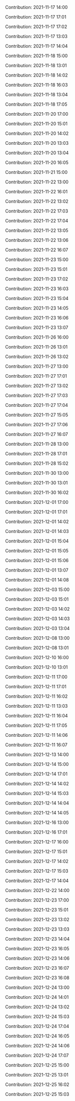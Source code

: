 Contribution: 2021-11-17 14:00

Contribution: 2021-11-17 17:01

Contribution: 2021-11-17 17:02

Contribution: 2021-11-17 13:03

Contribution: 2021-11-17 14:04

Contribution: 2021-11-18 15:00

Contribution: 2021-11-18 13:01

Contribution: 2021-11-18 14:02

Contribution: 2021-11-18 16:03

Contribution: 2021-11-18 13:04

Contribution: 2021-11-18 17:05

Contribution: 2021-11-20 17:00

Contribution: 2021-11-20 15:01

Contribution: 2021-11-20 14:02

Contribution: 2021-11-20 13:03

Contribution: 2021-11-20 13:04

Contribution: 2021-11-20 16:05

Contribution: 2021-11-21 15:00

Contribution: 2021-11-22 13:00

Contribution: 2021-11-22 16:01

Contribution: 2021-11-22 13:02

Contribution: 2021-11-22 17:03

Contribution: 2021-11-22 17:04

Contribution: 2021-11-22 13:05

Contribution: 2021-11-22 13:06

Contribution: 2021-11-22 16:07

Contribution: 2021-11-23 15:00

Contribution: 2021-11-23 15:01

Contribution: 2021-11-23 17:02

Contribution: 2021-11-23 16:03

Contribution: 2021-11-23 15:04

Contribution: 2021-11-23 14:05

Contribution: 2021-11-23 16:06

Contribution: 2021-11-23 13:07

Contribution: 2021-11-26 16:00

Contribution: 2021-11-26 13:01

Contribution: 2021-11-26 13:02

Contribution: 2021-11-27 13:00

Contribution: 2021-11-27 17:01

Contribution: 2021-11-27 13:02

Contribution: 2021-11-27 17:03

Contribution: 2021-11-27 17:04

Contribution: 2021-11-27 15:05

Contribution: 2021-11-27 17:06

Contribution: 2021-11-27 16:07

Contribution: 2021-11-28 13:00

Contribution: 2021-11-28 17:01

Contribution: 2021-11-28 15:02

Contribution: 2021-11-30 13:00

Contribution: 2021-11-30 13:01

Contribution: 2021-11-30 16:02

Contribution: 2021-12-01 17:00

Contribution: 2021-12-01 17:01

Contribution: 2021-12-01 14:02

Contribution: 2021-12-01 14:03

Contribution: 2021-12-01 15:04

Contribution: 2021-12-01 15:05

Contribution: 2021-12-01 15:06

Contribution: 2021-12-01 13:07

Contribution: 2021-12-01 14:08

Contribution: 2021-12-03 15:00

Contribution: 2021-12-03 15:01

Contribution: 2021-12-03 14:02

Contribution: 2021-12-03 14:03

Contribution: 2021-12-03 13:04

Contribution: 2021-12-08 13:00

Contribution: 2021-12-08 13:01

Contribution: 2021-12-10 16:00

Contribution: 2021-12-10 13:01

Contribution: 2021-12-11 17:00

Contribution: 2021-12-11 17:01

Contribution: 2021-12-11 16:02

Contribution: 2021-12-11 13:03

Contribution: 2021-12-11 16:04

Contribution: 2021-12-11 17:05

Contribution: 2021-12-11 14:06

Contribution: 2021-12-11 16:07

Contribution: 2021-12-13 14:00

Contribution: 2021-12-14 15:00

Contribution: 2021-12-14 17:01

Contribution: 2021-12-14 14:02

Contribution: 2021-12-14 15:03

Contribution: 2021-12-14 14:04

Contribution: 2021-12-14 14:05

Contribution: 2021-12-16 13:00

Contribution: 2021-12-16 17:01

Contribution: 2021-12-17 16:00

Contribution: 2021-12-17 15:01

Contribution: 2021-12-17 14:02

Contribution: 2021-12-17 15:03

Contribution: 2021-12-17 14:04

Contribution: 2021-12-22 14:00

Contribution: 2021-12-23 17:00

Contribution: 2021-12-23 15:01

Contribution: 2021-12-23 13:02

Contribution: 2021-12-23 13:03

Contribution: 2021-12-23 14:04

Contribution: 2021-12-23 16:05

Contribution: 2021-12-23 14:06

Contribution: 2021-12-23 16:07

Contribution: 2021-12-23 16:08

Contribution: 2021-12-24 13:00

Contribution: 2021-12-24 14:01

Contribution: 2021-12-24 13:02

Contribution: 2021-12-24 15:03

Contribution: 2021-12-24 17:04

Contribution: 2021-12-24 16:05

Contribution: 2021-12-24 14:06

Contribution: 2021-12-24 17:07

Contribution: 2021-12-25 15:00

Contribution: 2021-12-25 13:01

Contribution: 2021-12-25 16:02

Contribution: 2021-12-25 15:03

